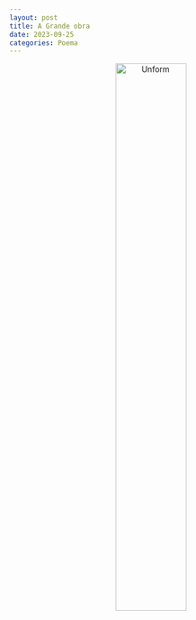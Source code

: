 ```yaml
---
layout: post
title: A Grande obra
date: 2023-09-25
categories: Poema
---
```


<p align="center">
<img src="{{ site.baseurl }}/images/2023-09-25-A-Grande-obra.png" height="50%" width="50%" alt="Unform" />
</p>

